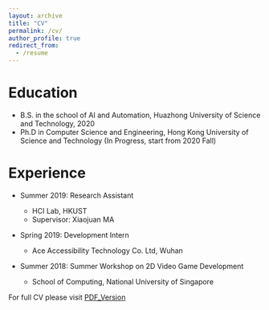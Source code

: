 ```yaml
---
layout: archive
title: "CV"
permalink: /cv/
author_profile: true
redirect_from:
  - /resume
---
```


Education
======
* B.S. in the school of AI and Automation, Huazhong University of Science and Technology, 2020
* Ph.D in Computer Science and Engineering, Hong Kong University of Science and Technology (In Progress, start from 2020 Fall)

Experience
======
* Summer 2019: Research Assistant
  * HCI Lab, HKUST
  * Supervisor: Xiaojuan MA

* Spring 2019: Development Intern
  * Ace Accessibility Technology Co. Ltd, Wuhan

* Summer 2018: Summer Workshop on 2D Video Game Development
  * School of Computing, National University of Singapore

For full CV please visit [PDF_Version](https://maybelee.github.io/files/CV.pdf)

